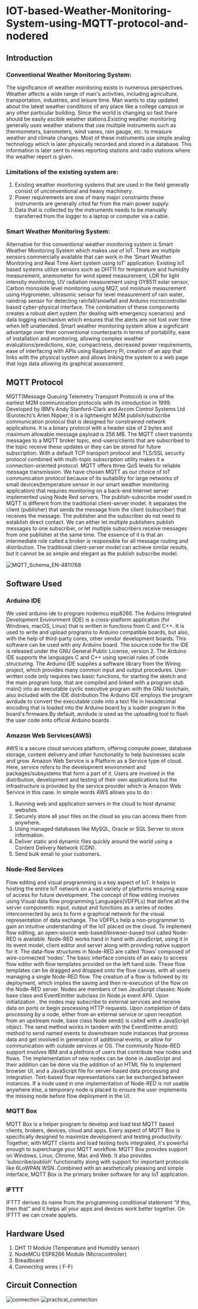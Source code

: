 # IOT-based-Weather-Monitoring-System-using-MQTT-protocol-and-nodered

## Introduction
### Conventional Weather Monitoring System:
The significance of weather monitoring exists in numerous perspectives. Weather affects a wide range of man's activities, including agriculture, transportation, industries, and leisure time. Man wants to stay updated about the latest weather conditions of any place like a college campus or any other particular building. Since the world is changing so fast there should be easily ascible weather stations.Existing weather monitoring generally uses weather stations that use multiple instruments such as thermometers, barometers,  wind vanes, rain gauge, etc. to measure weather and climate changes. Most of these instruments use simple analog technology which is later physically recorded and stored in a database. This information is later sent to news reporting stations and radio stations where the weather report is given.

### Limitations of the existing system are:
1. Existing weather monitoring systems that are used in the field generally consist of unconventional and heavy machinery.
2. Power requirements are one of many major constraints these instruments are generally cited far from the main power supply.
3. Data that is collected by the instruments needs to be manually transferred from the logger to a  laptop or computer via a cable.

### Smart Weather Monitoring System:
Alternative for this conventional weather monitoring system is Smart Weather Monitoring System which makes use of IoT. There are multiple sensors commercially available that can work in the ‘Smart Weather Monitoring and Real Time Alert system using IoT’ application. Existing IoT based systems utilize sensors such as DHT11 for temperature and humidity measurement, anemometer for wind speed measurement, LDR for light intensity monitoring, UV radiation measurement using GY8511 solar sensor, Carbon monoxide level monitoring using MQ7, soil moisture measurement using Hygrometer, ultrasonic sensor for level measurement of rain water, raindrop sensor for detecting rainfall/snowfall and Arduino microcontroller based cyber-physical interface. The combination of these components creates a robust alert system (for dealing with emergency scenarios) and data logging mechanism which ensures that the alerts are not lost over time when left unattended. Smart weather monitoring system allow a significant advantage over their conventional counterparts in terms of portability, ease of installation and monitoring, allowing complex weather evaluations/predictions, size, compactness, decreased power requirements, ease of interfacing with APIs using Raspberry Pi, creation of an app that links with the physical system and allows linking the system to a web page that logs data allowing its graphical assessment.

## MQTT Protocol
MQTT(Message Queuing Telemetry Transport Protocol) is one of the earliest M2M communication protocols with its introduction in 1999. Developed by IBM’s Andy Stanford-Clark and Arcom Control Systems Ltd (Eurotech)’s Arlen Nipper, it is a lightweight M2M publish/subscribe communication protocol that is designed for constrained network applications. It is a binary protocol with a header size of 2 bytes and maximum allowable message payload is 256 MB. The MQTT client transmits messages to a MQTT broker topic, end-users/clients that are subscribed to the topic receive these updates or they can be stored for future subscription. With a default TCP transport protocol and TLS/SSL security protocol combined with multi-topic subscription utility makes it a connection-oriented protocol. MQTT offers three QoS levels for reliable message transmission. We have chosen MQTT as our choice of IoT communication protocol because of its suitability for large networks of small devices(temperature sensor in our smart weather monitoring application)  that requires monitoring on a back-end Internet server implemented using Node Red servers.
The publish-subscribe model used in MQTT is different from the traditional client-server model. It separates the client (publisher) that sends the message from the client (subscriber) that receives the message. The publisher and the subscriber do not need to establish direct contact. We can either let multiple publishers publish messages to one subscriber, or let multiple subscribers receive messages from one publisher at the same time. The essence of it is that an intermediate role called a broker is responsible for all message routing and distribution. The traditional client-server model can achieve similar results, but it cannot be as simple and elegant as the publish subscribe model.

![MQTT_Schema_EN-4811768](https://user-images.githubusercontent.com/62541787/127277120-b200f15a-6e31-40ad-b4d2-e4a6c3b0f5a9.jpg)

## Software Used
### Arduino IDE
We used arduino ide to program nodemcu esp8266. The Arduino Integrated Development Environment (IDE) is a cross-platform application (for Windows, macOS, Linux) that is written in functions from C and C++. It is used to write and upload programs to Arduino compatible boards, but also, with the help of third-party cores, other vendor development boards. This software can be used with any Arduino board. The source code for the IDE is released under the GNU General Public License, version 2. The Arduino IDE supports the languages C and C++ using special rules of code structuring. The Arduino IDE supplies a software library from the Wiring project, which provides many common input and output procedures. User-written code only requires two basic functions, for starting the sketch and the main program loop, that are compiled and linked with a program stub main() into an executable cyclic executive program with the GNU toolchain, also included with the IDE distribution.The Arduino IDE employs the program avrdude to convert the executable code into a text file in hexadecimal encoding that is loaded into the Arduino board by a loader program in the board's firmware.By default, avrdude is used as the uploading tool to flash the user code onto official Arduino boards.

### Amazon Web Services(AWS)
AWS is a secure cloud services platform, offering compute power, database storage, content delivery and other functionality to help businesses scale and grow. Amazon Web Service is a Platform as a Service type of cloud. Here, service refers to the development environment and packages/subsystems that form a part of it.  Users are involved in the distribution, development and testing of their own applications but the infrastructure is provided by the service provider which is Amazon Web Service in this case.
In simple words AWS allows you to do :
1. Running web and application servers in the cloud to host dynamic websites.
2. Securely store all your files on the cloud so you can access them from anywhere.
3. Using managed databases like MySQL, Oracle or SQL Server to store information.
4. Deliver static and dynamic files quickly around the world using a Content Delivery Network (CDN).
5. Send bulk email to your customers.

### Node-Red Services
Flow editing and visual programming is a key aspect of IoT. It helps in hosting the entire IoT network on a vast variety of platforms ensuring ease of access for future development. The concept of flow editing involves using Visual data flow programming Languages(VDFPLs) that define all the server components: input, output and functions as a series of nodes interconnected by arcs to form a graphical network for the visual representation of data exchange. The VDFPLs help a non-programmer to gain an intuitive understanding of the IoT placed on the cloud. To implement flow editing, an open-source web-based/browser-based tool called Node-RED is available. Node-RED works hand in hand with JavaScript, using it in its event model, client editor and server along with providing native support for it. The data-flow structures in Node-RED are called ‘flows’ composed of wire-connected ‘nodes’. The basic interface consists of an easy to access flow editor with flow templates provided on the left hand side. These flow templates can be dragged and dropped onto the flow canvas, with all users managing a single Node-RED flow. The creation of a flow is followed by its deployment, which implies the saving and then re-execution of the flow on the Node-RED server. Nodes are members of two JavaScript classes: Node base class and EventEmitter subclass (in Node.js event API). Upon initialization , the nodes may subscribe to external services and receive data on ports or begin processing HTTP requests. Upon completion of data processing by a node, either from an external service or upon reception from an upstream node, base class Node send() is called with a JavaScript object. The send method works in tandem with the EventEmitter.emit() method to send named events to downstream node instances that process data and get involved in generation of additional events, or allow for communication with outside services or OS. The community Node-RED support involves IBM and a plethora of users that contribute new nodes and flows. The implementation of new nodes can be done in JavaScript and their addition can be done via the addition of an HTML file to implement browser UI, and a JavaScript file for server-based data processing and integration. Text-based flow representations can be exchanged between instances. If a node used in one implementation of Node-RED is not usable anywhere else, a temporary node is placed to ensure the user implements the missing node before flow deployment in the UI.

### MQTT Box
MQTT Box is a helper program to develop and load test MQTT based clients, brokers, devices, cloud and apps. Every aspect of MQTT Box is specifically designed to maximize development and testing productivity. Together, with MQTT clients and load testing tools integrated, it's powerful enough to supercharge your MQTT workflow. MQTT Box provides support on Windows, Linux, Chrome, Mac and Web. It also provides ‘subscribe/publish’ functionality along with support for important protocols like 6LoWPAN WSN. Combined with an aesthetically pleasing and simple interface, MQTT Box is the primary broker software for any IoT application.

### IFTTT
IFTTT derives its name from the programming conditional statement “if this, then that” and it helps all your apps and devices work better together. On IFTTT we can create applets. 

## Hardware Used
1. DHT 11 Module (Temperature and Humidity sensor)
2. NodeMCU ESP8266 Module (Microcontroller)
3. Breadboard
4. Connecting wires ( F-F)

## Circuit Connection
![connection](https://user-images.githubusercontent.com/62541787/127278142-8f7c7bc9-6601-497c-b2bf-dda82258e24e.PNG)
![practical_connection](https://user-images.githubusercontent.com/62541787/127278315-8d677ba6-ce72-401a-9954-97a9f5e04da5.jpg)





